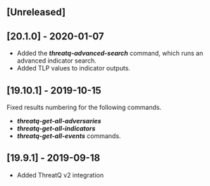 ## [Unreleased]


## [20.1.0] - 2020-01-07
  - Added the ***threatq-advanced-search*** command, which runs an advanced indicator search.
  - Added TLP values to indicator outputs.


## [19.10.1] - 2019-10-15
Fixed results numbering for the following commands.
  - ***threatq-get-all-adversaries***
  - ***threatq-get-all-indicators***
  - ***threatq-get-all-events*** commands.

## [19.9.1] - 2019-09-18
  - Added ThreatQ v2 integration 
